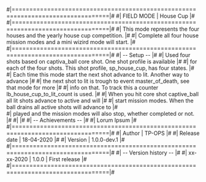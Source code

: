 #|=================================================================================|#
#| FIELD MODE | House Cup                                                          |#
#|=================================================================================|#
#| This mode represents the four houses and the yearly house cup competition.      |#
#| Complete all four house mission modes and a mini wizird mode will start.        |#
#|=================================================================================|#
#| -- Setup --                                                                     |#
#| Used four shots based on captiva_ball core shot. One shot profile is available  |#
#| for each of the four shots. This shot profile, sp_house_cup, has four states.   |#
#| Each time this mode start the next shot advance to lit. Another way to advance  |#
#| the next shot to lit is trough to event master_of_death, see that mode for more |#
#| info on that. To track this a counter lb_house_cup_to_lit_count is used.        |#
#| When you hit core shot captive_ball all lit shots advance to active and will    |#
#| start mission modes. When the ball drains all active shots will advance to      |#    
#| played and the mission modes will also stop, whether completed or not.          |#
#|                                                                                 |#
#| -- Achievements --                                                              |#
#| Lorum Ipsum                                                                     |#
#|=================================================================================|#
#| Author       | TP-OPS                                                           |#
#| Release date | 18-04-2020                                                       |#
#| Version      | 1.0.0-dev.1                                                      |#
#|=================================================================================|#
#| -- Version history --                                                           |#
#| xx-xx-2020 | 1.0.0 | First release                                              |#
#|=================================================================================|#